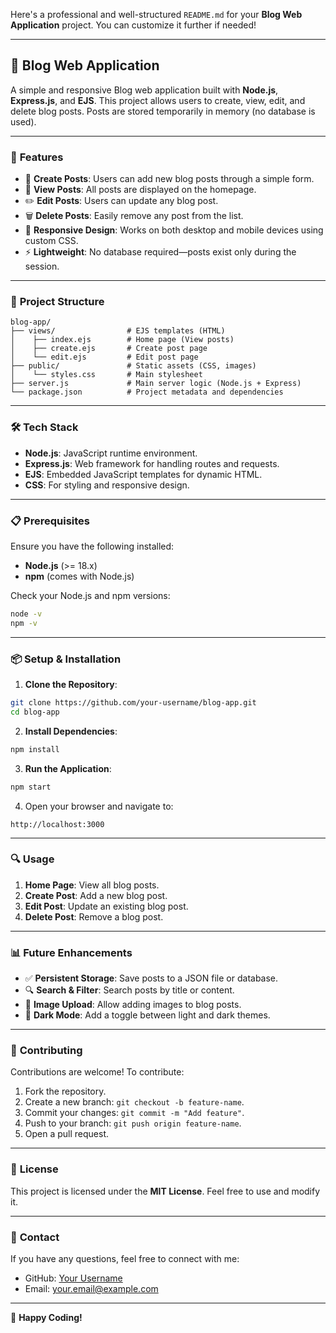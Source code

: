 Here's a professional and well-structured `README.md` for your **Blog Web Application** project. You can customize it further if needed!

---

## 📘 **Blog Web Application**

A simple and responsive Blog web application built with **Node.js**, **Express.js**, and **EJS**. This project allows users to create, view, edit, and delete blog posts. Posts are stored temporarily in memory (no database is used).

---

### 🚀 **Features**
- 📝 **Create Posts**: Users can add new blog posts through a simple form.  
- 📄 **View Posts**: All posts are displayed on the homepage.  
- ✏️ **Edit Posts**: Users can update any blog post.  
- 🗑️ **Delete Posts**: Easily remove any post from the list.  
- 🎨 **Responsive Design**: Works on both desktop and mobile devices using custom CSS.  
- ⚡ **Lightweight**: No database required—posts exist only during the session.

---

### 📂 **Project Structure**
```
blog-app/
├── views/                # EJS templates (HTML)
│    ├── index.ejs        # Home page (View posts)
│    ├── create.ejs       # Create post page
│    └── edit.ejs         # Edit post page
├── public/               # Static assets (CSS, images)
│    └── styles.css       # Main stylesheet
├── server.js             # Main server logic (Node.js + Express)
└── package.json          # Project metadata and dependencies
```

---

### 🛠️ **Tech Stack**
- **Node.js**: JavaScript runtime environment.  
- **Express.js**: Web framework for handling routes and requests.  
- **EJS**: Embedded JavaScript templates for dynamic HTML.  
- **CSS**: For styling and responsive design.

---

### 📋 **Prerequisites**
Ensure you have the following installed:

- **Node.js** (>= 18.x)  
- **npm** (comes with Node.js)

Check your Node.js and npm versions:

```bash
node -v
npm -v
```

---

### 📦 **Setup & Installation**
1. **Clone the Repository**:

```bash
git clone https://github.com/your-username/blog-app.git
cd blog-app
```

2. **Install Dependencies**:

```bash
npm install
```

3. **Run the Application**:

```bash
npm start
```

4. Open your browser and navigate to:

```
http://localhost:3000
```

---

### 🔍 **Usage**
1. **Home Page**: View all blog posts.  
2. **Create Post**: Add a new blog post.  
3. **Edit Post**: Update an existing blog post.  
4. **Delete Post**: Remove a blog post.

---

### 📊 **Future Enhancements**
- ✅ **Persistent Storage**: Save posts to a JSON file or database.  
- 🔍 **Search & Filter**: Search posts by title or content.  
- 📸 **Image Upload**: Allow adding images to blog posts.  
- 🎨 **Dark Mode**: Add a toggle between light and dark themes.

---

### 🤝 **Contributing**
Contributions are welcome! To contribute:

1. Fork the repository.
2. Create a new branch: `git checkout -b feature-name`.
3. Commit your changes: `git commit -m "Add feature"`.
4. Push to your branch: `git push origin feature-name`.
5. Open a pull request.

---

### 📜 **License**
This project is licensed under the **MIT License**. Feel free to use and modify it.

---

### 📧 **Contact**
If you have any questions, feel free to connect with me:

- GitHub: [Your Username](https://github.com/your-username)
- Email: your.email@example.com

---

🎉 **Happy Coding!**